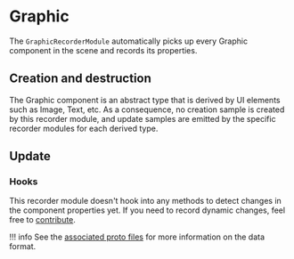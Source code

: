 # Graphic

The `GraphicRecorderModule` automatically picks up every Graphic component in the scene and records its properties.

## Creation and destruction

The Graphic component is an abstract type that is derived by UI elements such as Image, Text, etc. As a consequence, no creation sample is created by this recorder module, and update samples are emitted by the specific recorder modules for each derived type.

## Update

### Hooks

This recorder module doesn't hook into any methods to detect changes in the component properties yet. If you need to record dynamic changes, feel free to [contribute](../../../contributing.md).

!!! info
    See the [associated proto files](../../../file-format/proto-files/unity/ui/graphic.md) for more information on the data format.